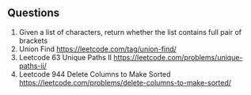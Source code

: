 ## Questions
1. Given a list of characters, return whether the list contains full pair of brackets
2. Union Find https://leetcode.com/tag/union-find/
3. Leetcode 63 Unique Paths II
 https://leetcode.com/problems/unique-paths-ii/
4. Leetcode 944 Delete Columns to Make Sorted
https://leetcode.com/problems/delete-columns-to-make-sorted/